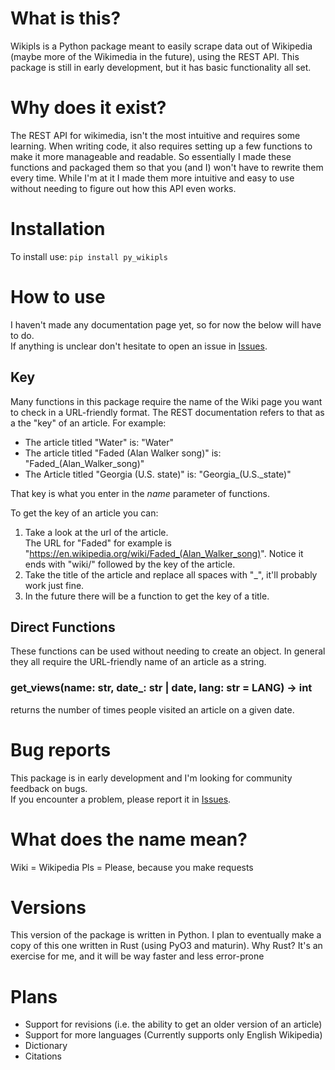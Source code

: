 # What is this?
Wikipls is a Python package meant to easily scrape data out of Wikipedia (maybe more of the Wikimedia in the future), using the REST API.
This package is still in early development, but it has basic functionality all set.

# Why does it exist?
The REST API for wikimedia, isn't the most intuitive and requires some learning.
When writing code, it also requires setting up a few functions to make it more manageable and readable.
So essentially I made these functions and packaged them so that you (and I) won't have to rewrite them every time.
While I'm at it I made them more intuitive and easy to use without needing to figure out how this API even works.

# Installation
To install use: `pip install py_wikipls`

# How to use
I haven't made any documentation page yet, so for now the below will have to do.\
If anything is unclear don't hesitate to open an issue in [Issues](https://github.com/SpanishCat/py-wikipls/issues).

  ## Key
  Many functions in this package require the name of the Wiki page you want to check in a URL-friendly format.
  The REST documentation refers to that as a the "key" of an article.
  For example: 
  - The article titled "Water" is: "Water"
  - The article titled "Faded (Alan Walker song)" is: "Faded_(Alan_Walker_song)"
  - The Article titled "Georgia (U.S. state)" is: "Georgia_(U.S._state)"

  That key is what you enter in the *name* parameter of functions.

  To get the key of an article you can:
  1. Take a look at the url of the article.\
    The URL for "Faded" for example is "https://en.wikipedia.org/wiki/Faded_(Alan_Walker_song)".
    Notice it ends with "wiki/" followed by the key of the article.
  2. Take the title of the article and replace all spaces with "_", it'll probably work just fine.
  3. In the future there will be a function to get the key of a title.

  ## Direct Functions
  These functions can be used without needing to create an object. 
  In general they all require the URL-friendly name of an article as a string.
  
  ### get_views(name: str, date_: str | date, lang: str = LANG) -> int
  returns the number of times people visited an article on a given date.
  
  

# Bug reports
This package is in early development and I'm looking for community feedback on bugs.\
If you encounter a problem, please report it in [Issues](https://github.com/SpanishCat/py-wikipls/issues).

# What does the name mean?
Wiki = Wikipedia
Pls = Please, because you make requests

# Versions
This version of the package is written in Python. I plan to eventually make a copy of this one written in Rust (using PyO3 and maturin).
Why Rust? It's an exercise for me, and it will be way faster and less error-prone

# Plans
- Support for revisions (i.e. the ability to get an older version of an article)
- Support for more languages (Currently supports only English Wikipedia)
- Dictionary
- Citations
